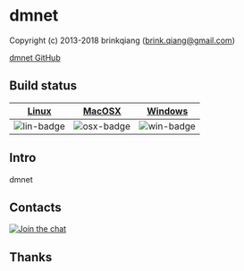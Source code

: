 # dmnet

Copyright (c) 2013-2018 brinkqiang (brink.qiang@gmail.com)

[dmnet GitHub](https://github.com/brinkqiang/dmnet)

## Build status
| [Linux][lin-link] | [MacOSX][osx-link] | [Windows][win-link] |
| :---------------: | :----------------: | :-----------------: |
| ![lin-badge]      | ![osx-badge]       | ![win-badge]        |

[lin-badge]: https://travis-ci.org/brinkqiang/dmnet.svg?branch=master "Travis build status"
[lin-link]:  https://travis-ci.org/brinkqiang/dmnet "Travis build status"
[osx-badge]: https://travis-ci.org/brinkqiang/dmnet.svg?branch=master "Travis build status"
[osx-link]:  https://travis-ci.org/brinkqiang/dmnet "Travis build status"
[win-badge]: https://ci.appveyor.com/api/projects/status/github/brinkqiang/dmnet?branch=master&svg=true "AppVeyor build status"
[win-link]:  https://ci.appveyor.com/project/brinkqiang/dmnet "AppVeyor build status"

## Intro
dmnet

## Contacts
[![Join the chat](https://badges.gitter.im/brinkqiang/dmnet/Lobby.svg)](https://gitter.im/brinkqiang/dmnet)

## Thanks
